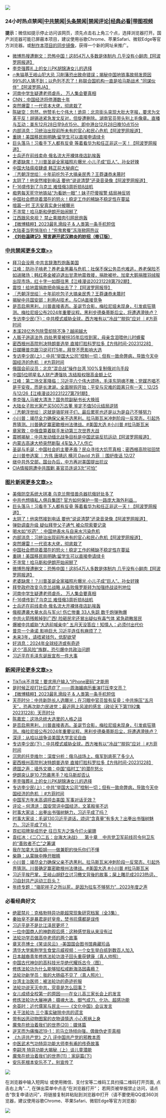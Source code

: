 ![](https://raw.githubusercontent.com/jsvpn/jsproxy/dev/64photo/fqnews-qr.jpg)

<div id="tt">
<h3>24小时热点禁闻|<a href="#%E4%B8%AD%E5%85%B1%E7%A6%81%E9%97%BB%E6%9B%B4%E5%A4%9A%E6%96%87%E7%AB%A0">中共禁闻</a>|<a href="#%E5%9B%BE%E7%89%87%E6%96%B0%E9%97%BB%E6%9B%B4%E5%A4%9A%E6%96%87%E7%AB%A0">头条禁闻</a>|<a href="#%E6%96%B0%E9%97%BB%E8%AF%84%E8%AE%BA%E6%9B%B4%E5%A4%9A%E6%96%87%E7%AB%A0">禁闻评论|<a href="#%E5%BF%85%E7%9C%8B%E7%BB%8F%E5%85%B8%E5%A5%BD%E6%96%87">经典必看</a>|<a href="https://fan1.xyz/3" target="_blank">带图视频</a></h3>
<div><b>提示：</b>微信如提示停止访问该网页，须先点击右上角三个点，选择浏览器打开。国产浏览器可能已屏蔽本项目，建议使用谷歌Chrome、苹果Safari、微软Edge等官方浏览器。或<a href="%E5%88%B6%E4%BD%9Cgit%E7%A6%81%E9%97%BB%E9%95%9C%E5%83%8F.md">制作本项目的同步镜像</a>，获得一个新的网址来推广。</div>
<ul>

<li><a href="/topimagenews/20231229/1980428.md">微博热搜遭删文：恐怖中国！这854万人多数是体制内 几乎没有小鲜肉【阿波罗网报道】</a></li>
<li><a href="/comments/20231229/1980429.md">李克强葬礼上的女儿PK胡锦涛女儿的选择</a></li>
<li><a href="/sohnews/20231229/1980333.md">🔥朱镕基王岐山犯大忌 习削藩恐出致命错误；揭秘中国地铁事故频发原因 99%的人猜不到；以色列不忍了！称联合国机构一直是哈马斯战术 "同谋伙伴"【阿波罗网JA】</a></li>
<li><a href="/topimagenews/20231228/1980301.md">河南中学生疑遭老师虐杀， 万人集会要真相</a></li>
<li><a href="/headline/20231229/1980325.md">CNN：中国经济将停滞数十年</a></li>
<li><a href="/topimagenews/20231229/1980463.md">突然爆雷！一代资本大佬，彻底栽了</a></li>
<li><a href="/sohnews/20231228/1980253.md">陈破空：忽然，他赞毛七个伟大！诡异：北京街头突现大批大字报，要求为文革平反！胡锡进紧急发文反对，但旋遭删除。湖南官员带头别上毛像章。直播与互动：美东12月28日早9点15分、即中港台12月28日晚10点15分</a></li>
<li><a href="/topimagenews/20231229/1980464.md">内部消息：习统治出现前所未有的官心和民心危机【阿波罗网报道】</a></li>
<li><a href="/topimagenews/20231229/1980437.md">重磅！美国移民局明确:留学生可以直接申请绿卡</a></li>
<li><a href="/topimagenews/20231229/1980569.md">巨头落马！习看手下人都有反骨 等着看华为和任正非这一天！【阿波罗网报道】</a></li>
<li><a href="/topimagenews/20231228/1980240.md">士兵还在前线卖命 俄名流大开裸体夜店趴挨轰</a></li>
<li><a href="/topimagenews/20231229/1980356.md">老婆缺席！？川普圣诞全家福照片曝光 小儿子成“巨人”、孙女好辣</a></li>
<li><a href="/baitai/20231229/1980340.md">中国大陆瘟疫肆虐 韩正前大秘病亡</a></li>
<li><a href="/cbnews/20231229/1980564.md">〖兲朝浮世绘〗十年前吃包子大搞亲民秀？王莽谦恭未篡时</a></li>
<li><a href="/topimagenews/20231229/1980545.md">太阴了！他突然接到电话 要他“说说清楚”还录音录像【阿波罗网报道】</a></li>
<li><a href="/topimagenews/20231228/1980243.md">F-16盛传到了乌克兰 难怪俄3周折损8战机</a></li>
<li><a href="/yule/20231229/1980431.md">痴男每天死守地铁站“为看她一眼”！妹子吓傻报警 结局神反转</a></li>
<li><a href="/topimagenews/20231229/1980462.md">中国社会燃烧着潜在的怒火！稳定工作的稀缺不稳定性在蔓延</a></li>
<li><a href="/baitai/20231228/1980281.md">喧嚣一时 王志安真实身分被曝光</a></li>
<li><a href="/topimagenews/20231229/1980436.md">不寻常！哈马斯和伊朗开始闹掰了</a></li>
<li><a href="/baitai/20231228/1980269.md">江西跟风央视？ 禁止熏腊肉引网民炮轰</a></li>
<li><a href="/comments/20231229/1980555.md">【微博精粹】2023最乳滑段子 & 人类第一条手机短信</a></li>
<li><a href="/finance/20231229/1980336.md">大陆麦当劳悄涨价！“穷鬼套餐”冻涨掀网热议</a></li>
<li><b><a href="/comments/20200207/1272816.md" target="_blank">《刘伯温碑记》预言避开武汉肺炎的妙招（修订版）</a></b></li>
</ul>
</div>

<div class="catlist">
<h3><a href="/cbnews/" target="_blank">中共禁闻</a><span><a href="/cbnews/" target="_blank" rel="nofollow">更多文章>></a></span></h3>
<ul>
<li><a href="/cbnews/20231229/1980617.md" target="_blank">拜习会没用 中共言辞激烈炮轰美国</a></li>
<li><a href="/cbnews/20231229/1980595.md" target="_blank">江峰：防孙子啃老？养老金黑幕与危机：社保不保公务员也难逃，养老保险不如进赌场；韩红基金被迫退出甘肃地震救援，捐款被抢，加拿大鹅捐赠羽绒服出现市场，红十字一如既往黑【江峰漫谈20231228第792期】</a></li>
<li><a href="/cbnews/20231229/1980570.md" target="_blank">震惊！给地震捐款把命捐出去了？【阿波罗网报导】</a></li>
<li><a href="/cbnews/20231229/1980564.md" target="_blank">〖兲朝浮世绘〗十年前吃包子大搞亲民秀？王莽谦恭未篡时</a></li>
<li><a href="/cbnews/20231229/1980530.md" target="_blank">揭秘中共国安部：利用AI技术，与CIA直接竞争</a></li>
<li><a href="/comments/20231229/1980516.md" target="_blank">是否启用黑利，川普直接表态。圣诞节合影，梅拉尼娅未现身，引发疯狂猜测。梅拉尼娅公布2024年重要议程。黑利步德桑蒂斯后尘，将遭遇滑铁卢？</a></li>
<li><a href="/comments/20231229/1980512.md" target="_blank">专访李少民(下)：中共模式威胁全球，西方唯有以“冷战”“脱钩”应对 ｜#方菲时间</a></li>
<li><a href="/cbnews/20231229/1980489.md" target="_blank">本溪28亿外包除雪却除不净？越闹越大</a></li>
<li><a href="/cbnews/20231229/1980488.md" target="_blank">人贩子逍遥法外 四处男童被拐35年后找到家，母亲含泪喂他儿时蜂蜜</a></li>
<li><a href="/comments/20231229/1980478.md" target="_blank">密西根州高院判决特朗普选举 直接打脸科罗拉多【方伟时间-20231228】</a></li>
<li><a href="/cbnews/20231229/1980465.md" target="_blank">日媒曝普京跟习说可打5年，拜登不愿影响大选</a></li>
<li><a href="/comments/20231229/1980415.md" target="_blank">专访李少民(上)：中共“举国大公司”控制一切；但有一致命弊病，导致今天中国经济的危机 ｜#方菲时间</a></li>
<li><a href="/cbnews/20231229/1980357.md" target="_blank">俄国会前议员：北京“混合战”操作台湾 100%复制俄对乌手段</a></li>
<li><a href="/cbnews/20231228/1980200.md" target="_blank">中国5位明星名人财产遭强执 冻结股权限高金额上亿</a></li>
<li><a href="/cbnews/20231228/1980161.md" target="_blank">江峰：第二场文革降临：习近平六个伟大颂扬，毛泽东阴魂不散；党媒齐唱不是平安夜，而是长津湖，全面脱钩开始；平安与灾难的距离只有一天：12/25与12/26【江峰漫谈20231227第791期】</a></li>
<li><a href="/cbnews/20231228/1980144.md" target="_blank">李克强人马被大清洗？国务院副秘书长大换班</a></li>
<li><a href="/cbnews/20231228/1980143.md" target="_blank">大陆女子败光家产买500万古董 鉴定不值50元结局逆转</a></li>
<li><a href="/cbnews/20231228/1980133.md" target="_blank">〖兲朝浮世绘〗这就是骆驼祥子们，最后累死也还是以为是自己不够努力</a></li>
<li><a href="/comments/20231228/1980116.md" target="_blank">小川普：竭尽全力确保父亲不选黑利。拉马斯瓦米冲刺阶段一反常态，引起外界猜测。川普确定赢密歇根州法律战。#美国大选 #小川普 #拉马斯瓦米</a></li>
<li><a href="/cbnews/20231228/1980115.md" target="_blank">章家敦：中俄盘算着联手发动第三次世界大战</a></li>
<li><a href="/cbnews/20231228/1980040.md" target="_blank">震撼揭秘：中共发动缅北战争目标是中国武装反抗运动【阿波罗网报道】</a></li>
<li><a href="/cbnews/20231228/1980019.md" target="_blank">内蒙古高速大桥突然断裂 4车坠入7人伤亡</a></li>
<li><a href="/comments/20231228/1980008.md" target="_blank">圣诞与毛诞：中国社会的主要矛盾？民众寻找大饥荒真相；密西根高院驳回禁止川普参选案 ｜方伟 唐靖远 横河 David 方菲 ｜围炉夜话 12/27</a></li>
<li><a href="/cbnews/20231228/1980007.md" target="_blank">继中共外交部，国台办后，中方再对美国提出抗议</a></li>
<li><a href="/cbnews/20231228/1980006.md" target="_blank">CIA情报网遭中共围剿 美官员连说3次“可怕”</a></li>

</ul>
</div>
<div class="catlist">
<h3><a href="/topimagenews/" target="_blank">图片新闻</a><span><a href="/topimagenews/" target="_blank" rel="nofollow">更多文章>></a></span></h3>
<ul>
<li><a href="/topimagenews/20231229/1980655.md" target="_blank">美俄防空系统大拼凑 乌克兰祭怪兽杀器抗俄好处多了</a></li>
<li><a href="/topimagenews/20231229/1980606.md" target="_blank">中共也想搞私人佣兵集团? 官方如何保护一带一路庞大海外利益…</a></li>
<li><a href="/topimagenews/20231229/1980569.md" target="_blank">巨头落马！习看手下人都有反骨 等着看华为和任正非这一天！【阿波罗网报道】</a></li>
<li><a href="/topimagenews/20231229/1980545.md" target="_blank">太阴了！他突然接到电话 要他“说说清楚”还录音录像【阿波罗网报道】</a></li>
<li><a href="/topimagenews/20231229/1980487.md" target="_blank">弹劾调查升级 疑似拜登父子通气 被众院索要记录</a></li>
<li><a href="/topimagenews/20231229/1980486.md" target="_blank">喝水如“吃药” ：中国地表水与自来水污染危机</a></li>
<li><a href="/topimagenews/20231229/1980464.md" target="_blank">内部消息：习统治出现前所未有的官心和民心危机【阿波罗网报道】</a></li>
<li><a href="/topimagenews/20231229/1980463.md" target="_blank">突然爆雷！一代资本大佬，彻底栽了</a></li>
<li><a href="/topimagenews/20231229/1980462.md" target="_blank">中国社会燃烧着潜在的怒火！稳定工作的稀缺不稳定性在蔓延</a></li>
<li><a href="/topimagenews/20231229/1980437.md" target="_blank">重磅！美国移民局明确:留学生可以直接申请绿卡</a></li>
<li><a href="/topimagenews/20231229/1980436.md" target="_blank">不寻常！哈马斯和伊朗开始闹掰了</a></li>
<li><a href="/topimagenews/20231229/1980428.md" target="_blank">微博热搜遭删文：恐怖中国！这854万人多数是体制内 几乎没有小鲜肉【阿波罗网报道】</a></li>
<li><a href="/topimagenews/20231229/1980356.md" target="_blank">老婆缺席！？川普圣诞全家福照片曝光 小儿子成“巨人”、孙女好辣</a></li>
<li><a href="/topimagenews/20231229/1980348.md" target="_blank">拜登政府改变乌克兰战略 从击败俄罗斯转为加强终战谈判地位</a></li>
<li><a href="/topimagenews/20231228/1980301.md" target="_blank">河南中学生疑遭老师虐杀， 万人集会要真相</a></li>
<li><a href="/topimagenews/20231228/1980243.md" target="_blank">F-16盛传到了乌克兰 难怪俄3周折损8战机</a></li>
<li><a href="/topimagenews/20231228/1980240.md" target="_blank">士兵还在前线卖命 俄名流大开裸体夜店趴挨轰</a></li>
<li><a href="/topimagenews/20231228/1980223.md" target="_blank">俄舰遭袭大量水兵与军火! 伤亡惨重 33人失踪 数千炮弹殉爆</a></li>
<li><a href="/topimagenews/20231228/1980208.md" target="_blank">中共火箭残骸掉到广西! 险砸民宅还冒出疑似有毒气体 紧急疏散居民</a></li>
<li><a href="/topimagenews/20231228/1980188.md" target="_blank">爆被中共威胁“大选前喊亲中” 五月天没答应！知情人：必须付出代价</a></li>
<li><a href="/topimagenews/20231228/1980142.md" target="_blank">普京一个承诺 影响巨大 习近平连任有麻烦了？</a></li>
<li><a href="/topimagenews/20231228/1980005.md" target="_blank">未来3年，请捂紧钱包，低配欲望</a></li>
<li><a href="/topimagenews/20231228/1980004.md" target="_blank">好消息：2024年全球经济或有奇迹</a></li>
<li><a href="/topimagenews/20231228/1980003.md" target="_blank">这个“高风险”族群，恐引爆中共政治问题</a></li>
<li><a href="/topimagenews/20231228/1979993.md" target="_blank">习近平在毛泽东诞辰宣布一件大事</a></li>

</ul>
</div>
<div class="catlist">
<h3><a href="/comments/" target="_blank">新闻评论</a><span><a href="/comments/" target="_blank" rel="nofollow">更多文章>></a></span></h3>
<ul>
<li><a href="/comments/20231229/1980663.md" target="_blank">TikTok不寻常！要求用户输入“iPhone密码”才能用</a></li>
<li><a href="/comments/20231229/1980652.md" target="_blank">是时候正视打针后遗症了 ——周海媚病历重演打压李文亮？</a></li>
<li><a href="/comments/20231229/1980555.md" target="_blank">【微博精粹】2023最乳滑段子 &#038; 人类第一条手机短信</a></li>
<li><a href="/comments/20231229/1980543.md" target="_blank">天亮时分：中共新防长人选曝光；在习眼中官员皆有反骨；中共施压“五月天”，恐再次助力民进党；最近网上风波的感言（政论天下第1192集 20231228）天亮时分</a></li>
<li><a href="/comments/20231229/1980531.md" target="_blank">陈嘉宏：这场总统大选里的人格之战</a></li>
<li><a href="/comments/20231229/1980516.md" target="_blank">是否启用黑利，川普直接表态。圣诞节合影，梅拉尼娅未现身，引发疯狂猜测。梅拉尼娅公布2024年重要议程。黑利步德桑蒂斯后尘，将遭遇滑铁卢？</a></li>
<li><a href="/comments/20231229/1980515.md" target="_blank">深评：从哈以战争谈美国大学言论自由</a></li>
<li><a href="/comments/20231229/1980512.md" target="_blank">专访李少民(下)：中共模式威胁全球，西方唯有以“冷战”“脱钩”应对 ｜#方菲时间</a></li>
<li><a href="/comments/20231229/1980498.md" target="_blank">沉思的托克维尔：深度分析：俄乌战场上，俄军到底死了多少人</a></li>
<li><a href="/comments/20231229/1980478.md" target="_blank">密西根州高院判决特朗普选举 直接打脸科罗拉多【方伟时间-20231228】</a></li>
<li><a href="/comments/20231229/1980475.md" target="_blank">德国之声：墙外文摘：中国“临时工”的潜在怒火</a></li>
<li><a href="/comments/20231229/1980440.md" target="_blank">伊朗突认是10.7恐袭黑手？哈马斯却否认</a></li>
<li><a href="/comments/20231229/1980429.md" target="_blank">李克强葬礼上的女儿PK胡锦涛女儿的选择</a></li>
<li><a href="/comments/20231229/1980415.md" target="_blank">专访李少民(上)：中共“举国大公司”控制一切；但有一致命弊病，导致今天中国经济的危机 ｜#方菲时间</a></li>
<li><a href="/comments/20231229/1980390.md" target="_blank">中国军方年末高调抨击美国 军事对话无效？</a></li>
<li><a href="/comments/20231229/1980383.md" target="_blank">评论 &#8211; 何清涟：国安禁评中国经济，文革殷鉴不远</a></li>
<li><a href="/comments/20231228/1980305.md" target="_blank">时事大家谈：出拳出书强树魅力，习近平成了吗？</a></li>
<li><a href="/comments/20231228/1980304.md" target="_blank">时事大家谈：毛诞130习近平讲话，颂词“含真量”有多大？出拳出书强树魅力，习近平成了吗？</a></li>
<li><a href="/comments/20231228/1980267.md" target="_blank">霓虹招牌渐成历史 往日东方之珠今灯火阑珊</a></li>
<li><a href="/comments/20231228/1980246.md" target="_blank">袁红冰：《二〇二五：台海大决战》    第十章    中共党卫军前线司令何卫东的“善败者不亡”之筹谋</a></li>
<li><a href="/comments/20231228/1980158.md" target="_blank">我在加拿大当柜姐——做兼职的快乐你们不懂</a></li>
<li><a href="/comments/20231228/1980157.md" target="_blank">柴静：从蒙昧中睁开眼睛</a></li>
<li><a href="/comments/20231228/1980116.md" target="_blank">小川普：竭尽全力确保父亲不选黑利。拉马斯瓦米冲刺阶段一反常态，引起外界猜测。川普确定赢密歇根州法律战。#美国大选 #小川普 #拉马斯瓦米</a></li>
<li><a href="/comments/20231228/1980114.md" target="_blank">习近平挨巴掌，王岐山胡舒立讨习檄文背後的故事；屎上雕花成2023热词，习自封共产运动三巨头？</a></li>
<li><a href="/comments/20231228/1980083.md" target="_blank">年终专题：“骆驼祥子之所以死，是因为拉车不够努力”…2023年度之声</a></li>

</ul>
</div>

<div class="catlist">
<h3>必看经典好文</h3>
<ul>
<li><a href="/comments/20200705/783265.md" target="_blank">绝密禁片：克格勃特异功能超常现象研究档案（全3集）</a></li>
<li><a href="/lifebaike/20210407/1521258.md" target="_blank">秦始皇不是暴君是好皇帝，焚书坑儒都是误传</a></li>
<li><a href="/comments/20220703/1753426.md" target="_blank">习近平是不是比江泽民更坏？</a></li>
<li><a href="/comments/20230301/1854831.md" target="_blank">一位中国商人的神韵观后感：这种感觉我从来没有过</a></li>
<li><a href="/comments/20200629/1352533.md" target="_blank">法轮功学员做高中老师的两个故事</a></li>
<li><a href="/comments/20220925/1789151.md" target="_blank">章天亮博士《笑谈风云》-美国国会图书馆典藏珍品</a></li>
<li><a href="/comments/20221213/1822868.md" target="_blank">清华大学紫荆学生食堂示威视频：一个女生举白纸到数百人加入</a></li>
<li><a href="/comments/20211023/1642745.md" target="_blank">日本越裔青年修炼法轮功浪子回头重获健康（真人帅照）</a></li>
<li><a href="/comments/20220403/1714124.md" target="_blank">中国古代神剑的高科技光华绝代耀烁古今（图）</a></li>
<li><a href="/cbnews/20220601/1740227.md" target="_blank">修炼法轮功为什么能够轻松戒断海洛因毒瘾？</a></li>
<li><a href="/comments/20210905/1619324.md" target="_blank">法轮功新学员：我的大肠癌不见了（真人照片）</a></li>
<li><a href="/comments/20200801/1373219.md" target="_blank">台湾主治医师：被法轮功的奇迹折服</a></li>
<li><a href="/comments/20210308/1500552.md" target="_blank">法轮功说天灭中共，究竟是怎么回事？</a></li>
<li><a href="/comments/20210801/1597741.md" target="_blank">女儿成绩全校第一的原因——在女儿高三家长会上的发言</a></li>
<li><a href="/comments/20191203/1234383.md" target="_blank">修炼法轮功大展神通：摄魂大法、御气成刀、化功、超感功能</a></li>
<li><a href="/comments/20230502/1879311.md" target="_blank">余英时：近代儒家与民主——《文化中国》会议发言</a></li>
<li><a href="/cbnews/20200703/1354907.md" target="_blank">关于法轮功 三个事实破除中共的谎言</a></li>
<li><a href="/lifebaike/20180811/984246.md" target="_blank">带有凶恶动物图案的衣物请慎选 小心惹祸上身</a></li>
<li><a href="/comments/20180725/976787.md" target="_blank">魔鬼在统治着我们的世界(20)：媒体篇</a></li>
<li><a href="/tculture/20190304/1091072.md" target="_blank">逆天而为痛悔迟19-1：司马立场倾向强，偶做伪史歪真相</a></li>
<li><a href="/bookonline/20131116/201047.md" target="_blank">《九评共产党》之八 评中国共产党的邪教本质</a></li>
<li><a href="/comments/20210810/1603664.md" target="_blank">中医武术气功特异功能大师李有甫的传奇故事</a></li>
<li><a href="/tculture/xiulian/20160303/508934.md" target="_blank">李嗣涔 特异功能大揭秘（上）谈儿童潜能</a></li>
<li><a href="/topimagenews/20180530/950691.md" target="_blank">魔鬼在统治着我们的世界(11)：家庭篇(下)</a></li>
<li><a href="/topimagenews/20180608/954788.md" target="_blank">安乐死根本安乐不了，别宣传了</a></li>

</ul>
</div>

![](https://raw.githubusercontent.com/jsvpn/jsproxy/dev/64photo/fqnews-qr.jpg)

在浏览器中输入短网址 或使用微信、支付宝等二维码工具扫描二维码打开页面, 点击右上角"...", 在弹出菜单中点击“在浏览器打开”； 若网页被举报禁止访问，请点击“恢复申请访问”，将链接复制并粘贴到浏览器中打开（请不要使用QQ或360浏览器，建议使用谷歌Chrome、苹果Safari、微软Edge等官方浏览器）

![](https://raw.githubusercontent.com/jsvpn/jsproxy/dev/64photo/wx.jpg)